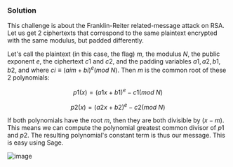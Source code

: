 ### Solution

This challenge is about the Franklin-Reiter related-message attack on RSA. Let us get 2 ciphertexts that correspond to the same plaintext encrypted with the same modulus, but padded differently.

Let's call the plaintext (in this case, the flag) $m$, the modulus $N$, the public exponent $e$, the ciphertext $c1$ and $c2$, and the padding variables $a1,a2,b1,b2$, and where $ci ≡ (aim + bi)^e (mod\ N)$.
Then $m$ is the common root of these 2 polynomials:

$$p1(x) = (a1x + b1)^e - c1 (mod\ N)$$

$$p2(x) = (a2x + b2)^e - c2 (mod\ N)$$

If both polynomials have the root $m$, then they are both divisible by $(x−m)$. This means we can compute the polynomial greatest common divisor of $p1$ and $p2$. The resulting polynomial's constant term is thus our message. This is easy using Sage.

![image](https://user-images.githubusercontent.com/126962960/233844910-d640d2cc-bf01-41ae-982e-da5b029827ba.png)

